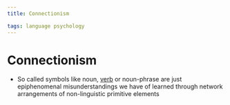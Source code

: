 ```yaml
---
title: Connectionism

tags: language psychology 
---
```


# Connectionism
- So called symbols like noun, [verb](Verb.md) or noun-phrase are just epiphenomenal misunderstandings we have of learned through network arrangements of non-linguistic primitive elements

































































